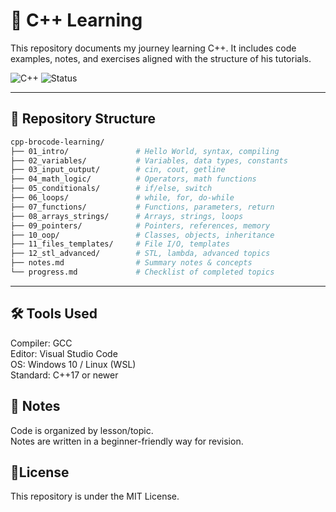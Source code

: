 

# 📘 C++ Learning 

This repository documents my journey learning C++. It includes code examples, notes, and exercises aligned with the structure of his tutorials.

![C++](https://img.shields.io/badge/C%2B%2B-Bro%20Code%20Course-blue?style=flat-square&logo=c%2B%2B)
![Status](https://img.shields.io/badge/Learning-In--Progress-green?style=flat-square)

---

## 📂 Repository Structure

```bash
cpp-brocode-learning/
├── 01_intro/               # Hello World, syntax, compiling
├── 02_variables/           # Variables, data types, constants
├── 03_input_output/        # cin, cout, getline
├── 04_math_logic/          # Operators, math functions
├── 05_conditionals/        # if/else, switch
├── 06_loops/               # while, for, do-while
├── 07_functions/           # Functions, parameters, return
├── 08_arrays_strings/      # Arrays, strings, loops
├── 09_pointers/            # Pointers, references, memory
├── 10_oop/                 # Classes, objects, inheritance
├── 11_files_templates/     # File I/O, templates
├── 12_stl_advanced/        # STL, lambda, advanced topics
├── notes.md                # Summary notes & concepts
└── progress.md             # Checklist of completed topics
```
---

  ## 🛠 Tools Used
Compiler: GCC
<br>
Editor: Visual Studio Code
<br>
OS: Windows 10 / Linux (WSL)
<br>
Standard: C++17 or newer
<br>

## 🧠 Notes
Code is organized by lesson/topic.
<br>
Notes are written in a beginner-friendly way for revision.
<br>

## 📄License

This repository is under the MIT License.






